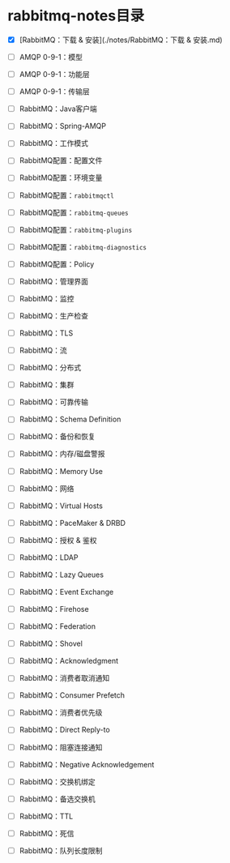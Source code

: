# rabbitmq-notes目录
- [x] [RabbitMQ：下载 & 安装](./notes/RabbitMQ：下载 & 安装.md)
- [ ] AMQP 0-9-1：模型
- [ ] AMQP 0-9-1：功能层
- [ ] AMQP 0-9-1：传输层
- [ ] RabbitMQ：Java客户端
- [ ] RabbitMQ：Spring-AMQP
- [ ] RabbitMQ：工作模式
- [ ] RabbitMQ配置：配置文件
- [ ] RabbitMQ配置：环境变量
- [ ] RabbitMQ配置：`rabbitmqctl`
- [ ] RabbitMQ配置：`rabbitmq-queues`
- [ ] RabbitMQ配置：`rabbitmq-plugins`
- [ ] RabbitMQ配置：`rabbitmq-diagnostics`
- [ ] RabbitMQ配置：Policy
- [ ] RabbitMQ：管理界面
- [ ] RabbitMQ：监控
- [ ] RabbitMQ：生产检查
- [ ] RabbitMQ：TLS
- [ ] RabbitMQ：流
- [ ] RabbitMQ：分布式
- [ ] RabbitMQ：集群
- [ ] RabbitMQ：可靠传输
- [ ] RabbitMQ：Schema Definition
- [ ] RabbitMQ：备份和恢复
- [ ] RabbitMQ：内存/磁盘警报
- [ ] RabbitMQ：Memory Use
- [ ] RabbitMQ：网络
- [ ] RabbitMQ：Virtual Hosts
- [ ] RabbitMQ：PaceMaker & DRBD
- [ ] RabbitMQ：授权 & 鉴权
- [ ] RabbitMQ：LDAP
- [ ] RabbitMQ：Lazy Queues
- [ ] RabbitMQ：Event Exchange 
- [ ] RabbitMQ：Firehose
- [ ] RabbitMQ：Federation
- [ ] RabbitMQ：Shovel
- [ ] RabbitMQ：Acknowledgment
- [ ] RabbitMQ：消费者取消通知
- [ ] RabbitMQ：Consumer Prefetch
- [ ] RabbitMQ：消费者优先级
- [ ] RabbitMQ：Direct Reply-to
- [ ] RabbitMQ：阻塞连接通知
- [ ] RabbitMQ：Negative Acknowledgement
- [ ] RabbitMQ：交换机绑定
- [ ] RabbitMQ：备选交换机
- [ ] RabbitMQ：TTL
- [ ] RabbitMQ：死信
- [ ] RabbitMQ：队列长度限制

